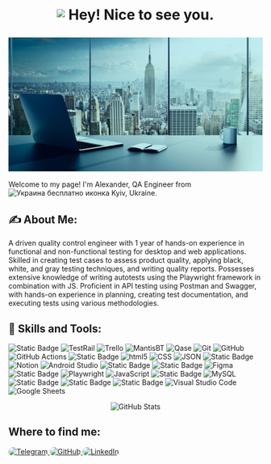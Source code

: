<h1>
  <p align="center">
    <img src="https://camo.githubusercontent.com/ee9d678a838fdc800a7b1449bae75552c13bfa5afeb275eb6b315e02499c8ba0/68747470733a2f2f656d6f6a69732e736c61636b6d6f6a69732e636f6d2f656d6f6a69732f696d616765732f313533313834393433302f343234362f626c6f622d73756e676c61737365732e6769663f31353331383439343330" data-canonical-src="https://emojis.slackmojis.com/emojis/images/1531849430/4246/blob-sunglasses.gif?1531849430" style="max-width: 100%; display: inline-block; vertical-align: middle; height: 1em;" data-target="animated-image.originalImage"> Hey! Nice to see you.
  </p>
</h1>

<img src="https://github.com/AlexUA2022/AlexUA2022/blob/main/assets/1611085778_1-p-fon-dlya-linkedin-2.jpg" alt="Header" style="max-width: 100%;">

<p>
  Welcome to my page! I'm Alexander, QA Engineer from 
<img src="https://cdn-icons-png.flaticon.com/512/197/197572.png" width="13" height="13" alt="Украина бесплатно иконка" title="Украина бесплатно иконка">
 Kyiv, Ukraine.
</p>

<h2>✍️ About Me:</h2>
<p>
A driven quality control engineer with 1 year of hands-on experience in functional and non-functional testing for desktop and web applications. Skilled in creating test cases to assess product quality, applying black, white, and gray testing techniques, and writing quality reports. Possesses extensive knowledge of writing autotests using the Playwright framework in combination with JS. Proficient in API testing using Postman and Swagger, with hands-on experience in planning, creating test documentation, and executing tests using various methodologies.
</p>

<h2>🔧 Skills and Tools:</h2>
<p>

<img src="https://img.shields.io/badge/JIRA-4493f8?style=plastic&logo=jirasoftware&logoColor=%23FFFFFF" alt="Static Badge">
<img alt="TestRail" src="https://img.shields.io/badge/-TestRail-0052CC?style=plastic&logo=TestRail&logoColor=white" style="max-width: 100%;">
<img alt="Trello" src="https://img.shields.io/badge/-Trello-DA62AC?style=plastic&logo=Trello&logoColor=white" style="max-width: 100%;">
<img alt="MantisBT" src="https://img.shields.io/badge/-MantisBT-82B536?style=plastic&&logo=MantisBT&logoColor=white" style="max-width: 100%;">
<img alt="Qase" src="https://img.shields.io/badge/-Qase-8e58ff?style=plastic&logo=Qase&logoColor=white" style="max-width: 100%;">
<img alt="Git" src="https://img.shields.io/badge/-Git-F05032?style=plastic&logo=Git&logoColor=FFFFFF" style="max-width: 100%;">
<img alt="GitHub" src="https://img.shields.io/badge/-GitHub-FFFFFF?style=plastic&logo=GitHub&logoColor=black" style="max-width: 100%;">
<img alt="GitHub Actions" src="https://img.shields.io/badge/-GitHub Actions-4493f8?style=plastic&logo=GitHub Actions&logoColor=black" style="max-width: 100%;">
<img src="https://camo.githubusercontent.com/b734b07580704b3c4beff875f90d5cabb5fade821b5138b233cfac562520db2b/68747470733a2f2f696d672e736869656c64732e696f2f62616467652f4d69726f2d4c696d653f7374796c653d706c6173746963266c6f676f3d6d69726f" alt="Static Badge" data-canonical-src="https://img.shields.io/badge/Miro-Lime?style=plastic&amp;logo=miro" style="max-width: 100%;">
<img alt="html5" src="https://img.shields.io/badge/-HTML5-E34F26?style=plastic&logo=html5&logoColor=white" style="max-width: 100%;">
<img alt="CSS" src="https://img.shields.io/badge/-CSS-4493f8?style=plastic&logo=css&logoColor=#4493f8" style="max-width: 100%;">
<img alt="JSON" src="https://img.shields.io/badge/-JSON-072A50?style=plastic&logo=json&logoColor=#4493f8" style="max-width: 100%;">
<img src="https://camo.githubusercontent.com/2f905621ee5644a796e1b557db60e2f082406cd477bade76014eebcbc53e8e5a/68747470733a2f2f696d672e736869656c64732e696f2f62616467652f506f73746d616e2d2532334646364333373f7374796c653d706c6173746963266c6f676f3d706f73746d616e266c6f676f436f6c6f723d626c61636b" alt="Static Badge" data-canonical-src="https://img.shields.io/badge/Postman-%23FF6C37?style=plastic&amp;logo=postman&amp;logoColor=black" style="max-width: 100%;">
<img alt="Notion" src="https://img.shields.io/badge/-Notion-FFFFFF?style=plastic&logo=Notion&logoColor=black" style="max-width: 100%;">
<img alt="Android Studio" src="https://img.shields.io/badge/-Android Studio-4493f8?style=plastic&logo=Android Studio&logoColor=#4493f8" style="max-width: 100%;">
<img src="https://camo.githubusercontent.com/6af12c256e67be66d0e527efe2e2dcd568835cfdef3fee628d0547976685a8aa/68747470733a2f2f696d672e736869656c64732e696f2f62616467652f537761676765722d2532333037324135303f7374796c653d706c6173746963266c6f676f3d73776167676572266c6f676f436f6c6f723d253233383545413244" alt="Static Badge" data-canonical-src="https://img.shields.io/badge/Swagger-%23072A50?style=plastic&amp;logo=swagger&amp;logoColor=%2385EA2D" style="max-width: 100%;">
<img src="https://camo.githubusercontent.com/8996532bc6ee58fcf7d1104c31756629c1a4c6810525ac1f2b3e2db23dce9551/68747470733a2f2f696d672e736869656c64732e696f2f62616467652f436861726c65732d2532333138323846463f7374796c653d706c6173746963266c6f676f3d636861726c6573266c6f676f436f6c6f723d253233463346354635" alt="Static Badge" data-canonical-src="https://img.shields.io/badge/Charles-%231828FF?style=plastic&amp;logo=charles&amp;logoColor=%23F3F5F5" style="max-width: 100%;">
<img alt="Figma" src="https://img.shields.io/badge/-Figma-DA62AC?style=plastic&logo=Figma&logoColor=black" style="max-width: 100%;">
<img src="https://camo.githubusercontent.com/8fee7fc995514bcc981ba81f5d5e4fba63e404c7fa36b4764a0b6bbc348b7e71/68747470733a2f2f696d672e736869656c64732e696f2f62616467652f4465762d546f6f6c732d626c75653f7374796c653d706c6173746963266c6162656c436f6c6f723d6772617926636f6c6f723d626c7565" alt="Static Badge" data-canonical-src="https://img.shields.io/badge/Dev-Tools-blue?style=plastic&amp;labelColor=gray&amp;color=blue" style="max-width: 100%;">
<img alt="Playwright" src="https://img.shields.io/badge/-Playwright-8e58ff?style=plastic&logo=Playwright&logoColor=white" style="max-width: 100%;">
<img alt="JavaScript" src="https://img.shields.io/badge/-JavaScript-FFFF00?style=plastic&logo=JavaScript&logoColor=black" style="max-width: 100%;">
<img src="https://img.shields.io/badge/Linux-FFFFFF?style=plastic&logo=linux&logoColor=black&labelColor=FFFFFF" alt="Static Badge">
<img alt="MySQL" src="https://img.shields.io/badge/-MySQL-0052CC?style=plastic&logo=MySQL&logoColor=white" style="max-width: 100%;">
<img src="https://img.shields.io/badge/Confluence-82B536?style=plastic&logo=confluence&logoColor=%23172B4D" alt="Static Badge" style="max-width: 100%;">
<img src="https://img.shields.io/badge/Joomla-8e58ff?style=plastic&logo=Joomla&logoColor=%23172B4D" alt="Static Badge" style="max-width: 100%;">
<img src="https://img.shields.io/badge/XAMPP-FF6C37?style=plastic&logo=XAMPP&logoColor=%23172B4D" alt="Static Badge" style="max-width: 100%;">
<img alt="Visual Studio Code" src="https://img.shields.io/badge/-Visual Studio Code-4493f8?style=plastic&logo=visual studio code&logoColor=#4493f8" style="max-width: 100%;">
<img alt="Google Sheets" src="https://img.shields.io/badge/-Google Sheets-FFFFFF?style=plastic&logo=Google Sheets&logoColor=#4493f8" style="max-width: 100%;">

<div align="center">
  <img src="https://github-profile-summary-cards.vercel.app/api/cards/stats?username=AlexUA2022&theme=algolia&cache_buster=4" alt="GitHub Stats">
</div>


<h2> Where to find me: </h2>

<a href="http://t.me/av_saponov">
  <img alt="Telegram" src="https://img.shields.io/badge/Telegram-%234493f8.svg?&style=for-the-badge&logo=Telegram&logoColor=white" style="max-width: 100%; border-radius: 10px;">
</a>
<a href="https://github.com/AlexUA2022">
  <img alt="GitHub" src="https://img.shields.io/badge/GitHub-%2312100E.svg?&style=for-the-badge&logo=Github&logoColor=white" style="max-width: 100%; border-radius: 10px;">
</a>
<a href="https://www.linkedin.com/in/alexander-saponov">
  <img alt="LinkedIn" src="https://img.shields.io/badge/linkedin-%230077B5.svg?&style=for-the-badge&logo=linkedin&logoColor=white" style="max-width: 100%; border-radius: 10px;">
</a>







